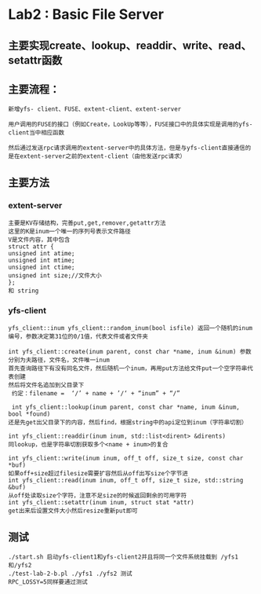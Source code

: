 # Lab2 : Basic File Server

## 主要实现create、lookup、readdir、write、read、setattr函数

## 主要流程：
    新增yfs- client、FUSE、extent-client、extent-server

    用户调用的FUSE的接口（例如Create，LookUp等等），FUSE接口中的具体实现是调用的yfs-client当中相应函数

    然后通过发送rpc请求调用的extent-server中的具体方法，但是与yfs-client直接通信的是在extent-server之前的extent-client（由他发送rpc请求）

## 主要方法
### extent-server
    主要是KV存储结构，完善put,get,remover,getattr方法
    这里的K是inum一个唯一的序列号表示文件路径
    V是文件内容，其中包含 
    struct attr {
    unsigned int atime;
    unsigned int mtime;
    unsigned int ctime;
    unsigned int size;//文件大小
    };
    和 string 
### yfs-client
    yfs_client::inum yfs_client::random_inum(bool isfile) 返回一个随机的inum编号，参数决定第31位的0/1值，代表文件或者文件夹

    int yfs_client::create(inum parent, const char *name, inum &inum) 参数分别为夫路径，文件名，文件唯一inum
    首先查询路径下有没有同名文件，然后随机一个inum，再用put方法给文件put一个空字符串代表创建
    然后将文件名追加到父目录下
     约定：filename =  ‘/’ + name + ’/‘ + “inum” + “/”

     int yfs_client::lookup(inum parent, const char *name, inum &inum, bool *found)
    还是先get出父目录下的内容，然后find，根据string中的api定位到inum（字符串切割）

    int yfs_client::readdir(inum inum, std::list<dirent> &dirents)
    同lookup，也是字符串切割获取多个<name + inum>的复合

    int yfs_client::write(inum inum, off_t off, size_t size, const char *buf)
    如果off+size超过filesize需要扩容然后从off出写size个字节进
    int yfs_client::read(inum inum, off_t off, size_t size, std::string &buf)
    从off处读取size个字符，注意不足size的时候返回剩余的可用字符
    int yfs_client::setattr(inum inum, struct stat *attr)
    get出来后设置文件大小然后resize重新put即可



## 测试
    ./start.sh 启动yfs-client1和yfs-client2并且将同一个文件系统挂载到 /yfs1 和/yfs2
    ./test-lab-2-b.pl ./yfs1 ./yfs2 测试
    RPC_LOSSY=5同样要通过测试




